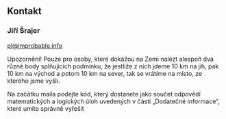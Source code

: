 ## Kontakt

### Jiří Šrajer

[pl@improbable.info](mailto:pl@improbable.info)

Upozornění! Pouze pro osoby, které dokážou na Zemi nalézt alespoň dva různé body
splňujících podmínku, že jestliže z nich jdeme 10 km na jih, pak 10 km na východ
a potom 10 km na sever, tak se vrátíme na místo, ze kterého jsme vyšli.

Na začátku maila podejte kód, který dostanete jako součet odpovědí matematických a logických úloh
uvedených v části „Dodatečné informace“, které umíte správně vyřešit
